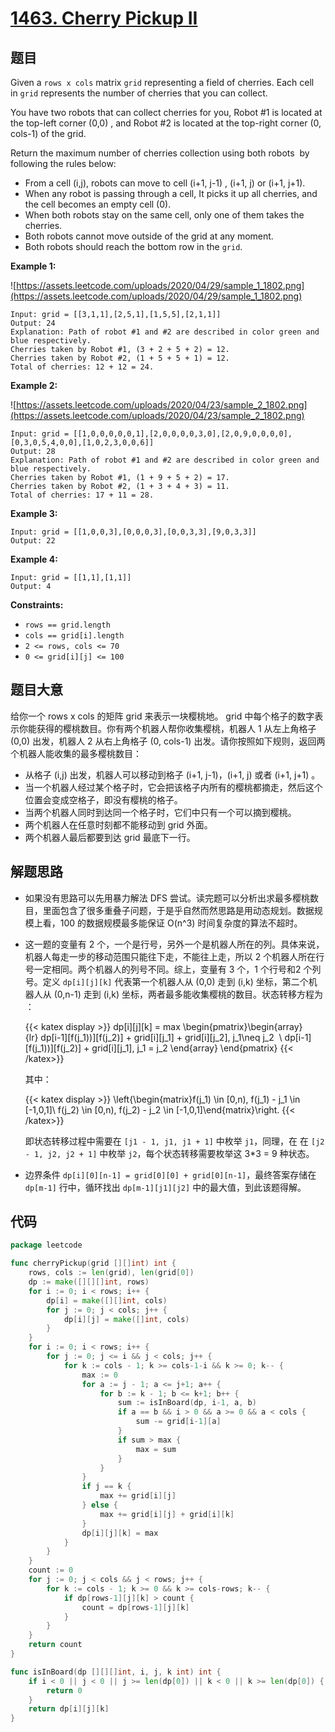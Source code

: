 # [1463. Cherry Pickup II](https://leetcode.com/problems/cherry-pickup-ii/)

## 题目

Given a `rows x cols` matrix `grid` representing a field of cherries. Each cell in `grid` represents the number of cherries that you can collect.

You have two robots that can collect cherries for you, Robot #1 is located at the top-left corner (0,0) , and Robot #2 is located at the top-right corner (0, cols-1) of the grid.

Return the maximum number of cherries collection using both robots  by following the rules below:

- From a cell (i,j), robots can move to cell (i+1, j-1) , (i+1, j) or (i+1, j+1).
- When any robot is passing through a cell, It picks it up all cherries, and the cell becomes an empty cell (0).
- When both robots stay on the same cell, only one of them takes the cherries.
- Both robots cannot move outside of the grid at any moment.
- Both robots should reach the bottom row in the `grid`.

**Example 1:**

![https://assets.leetcode.com/uploads/2020/04/29/sample_1_1802.png](https://assets.leetcode.com/uploads/2020/04/29/sample_1_1802.png)

```
Input: grid = [[3,1,1],[2,5,1],[1,5,5],[2,1,1]]
Output: 24
Explanation: Path of robot #1 and #2 are described in color green and blue respectively.
Cherries taken by Robot #1, (3 + 2 + 5 + 2) = 12.
Cherries taken by Robot #2, (1 + 5 + 5 + 1) = 12.
Total of cherries: 12 + 12 = 24.
```

**Example 2:**

![https://assets.leetcode.com/uploads/2020/04/23/sample_2_1802.png](https://assets.leetcode.com/uploads/2020/04/23/sample_2_1802.png)

```
Input: grid = [[1,0,0,0,0,0,1],[2,0,0,0,0,3,0],[2,0,9,0,0,0,0],[0,3,0,5,4,0,0],[1,0,2,3,0,0,6]]
Output: 28
Explanation: Path of robot #1 and #2 are described in color green and blue respectively.
Cherries taken by Robot #1, (1 + 9 + 5 + 2) = 17.
Cherries taken by Robot #2, (1 + 3 + 4 + 3) = 11.
Total of cherries: 17 + 11 = 28.
```

**Example 3:**

```
Input: grid = [[1,0,0,3],[0,0,0,3],[0,0,3,3],[9,0,3,3]]
Output: 22
```

**Example 4:**

```
Input: grid = [[1,1],[1,1]]
Output: 4
```

**Constraints:**

- `rows == grid.length`
- `cols == grid[i].length`
- `2 <= rows, cols <= 70`
- `0 <= grid[i][j] <= 100`

## 题目大意

给你一个 rows x cols 的矩阵 grid 来表示一块樱桃地。 grid 中每个格子的数字表示你能获得的樱桃数目。你有两个机器人帮你收集樱桃，机器人 1 从左上角格子 (0,0) 出发，机器人 2 从右上角格子 (0, cols-1) 出发。请你按照如下规则，返回两个机器人能收集的最多樱桃数目：

- 从格子 (i,j) 出发，机器人可以移动到格子 (i+1, j-1)，(i+1, j) 或者 (i+1, j+1) 。
- 当一个机器人经过某个格子时，它会把该格子内所有的樱桃都摘走，然后这个位置会变成空格子，即没有樱桃的格子。
- 当两个机器人同时到达同一个格子时，它们中只有一个可以摘到樱桃。
- 两个机器人在任意时刻都不能移动到 grid 外面。
- 两个机器人最后都要到达 grid 最底下一行。

## 解题思路

- 如果没有思路可以先用暴力解法 DFS 尝试。读完题可以分析出求最多樱桃数目，里面包含了很多重叠子问题，于是乎自然而然思路是用动态规划。数据规模上看，100 的数据规模最多能保证 O(n^3) 时间复杂度的算法不超时。
- 这一题的变量有 2 个，一个是行号，另外一个是机器人所在的列。具体来说，机器人每走一步的移动范围只能往下走，不能往上走，所以 2 个机器人所在行号一定相同。两个机器人的列号不同。综上，变量有 3 个，1 个行号和2 个列号。定义 `dp[i][j][k]` 代表第一个机器人从 (0,0) 走到 (i,k) 坐标，第二个机器人从 (0,n-1) 走到 (i,k) 坐标，两者最多能收集樱桃的数目。状态转移方程为  ：
    
    {{< katex display >}} 
    dp[i][j][k] = max \begin{pmatrix}\begin{array}{lr} dp[i-1][f(j_1))][f(j_2)] + grid[i][j_1] + grid[i][j_2], j_1\neq j_2  \\ dp[i-1][f(j_1))][f(j_2)] + grid[i][j_1], j_1 = j_2 \end{array} \end{pmatrix}
    {{< /katex>}} 

    其中：
    
    {{< katex display >}} 
    \left\{\begin{matrix}f(j_1) \in [0,n), f(j_1) - j_1 \in [-1,0,1]\\ f(j_2) \in [0,n), f(j_2) - j_2 \in [-1,0,1]\end{matrix}\right.
    {{< /katex>}}

    即状态转移过程中需要在 `[j1 - 1, j1, j1 + 1]` 中枚举 `j1`，同理，在 在 `[j2 - 1, j2, j2 + 1]` 中枚举 `j2`，每个状态转移需要枚举这 3*3 = 9 种状态。

- 边界条件 `dp[i][0][n-1] = grid[0][0] + grid[0][n-1]`，最终答案存储在 `dp[m-1]` 行中，循环找出 `dp[m-1][j1][j2]` 中的最大值，到此该题得解。

## 代码

```go
package leetcode

func cherryPickup(grid [][]int) int {
    rows, cols := len(grid), len(grid[0])
    dp := make([][][]int, rows)
    for i := 0; i < rows; i++ {
        dp[i] = make([][]int, cols)
        for j := 0; j < cols; j++ {
            dp[i][j] = make([]int, cols)
        }
    }
    for i := 0; i < rows; i++ {
        for j := 0; j <= i && j < cols; j++ {
            for k := cols - 1; k >= cols-1-i && k >= 0; k-- {
                max := 0
                for a := j - 1; a <= j+1; a++ {
                    for b := k - 1; b <= k+1; b++ {
                        sum := isInBoard(dp, i-1, a, b)
                        if a == b && i > 0 && a >= 0 && a < cols {
                            sum -= grid[i-1][a]
                        }
                        if sum > max {
                            max = sum
                        }
                    }
                }
                if j == k {
                    max += grid[i][j]
                } else {
                    max += grid[i][j] + grid[i][k]
                }
                dp[i][j][k] = max
            }
        }
    }
    count := 0
    for j := 0; j < cols && j < rows; j++ {
        for k := cols - 1; k >= 0 && k >= cols-rows; k-- {
            if dp[rows-1][j][k] > count {
                count = dp[rows-1][j][k]
            }
        }
    }
    return count
}

func isInBoard(dp [][][]int, i, j, k int) int {
    if i < 0 || j < 0 || j >= len(dp[0]) || k < 0 || k >= len(dp[0]) {
        return 0
    }
    return dp[i][j][k]
}
```